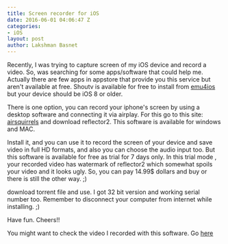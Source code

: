 ```yaml
---
title: Screen recorder for iOS
date: 2016-06-01 04:06:47 Z
categories:
- iOS
layout: post
author: Lakshman Basnet
---
```


Recently, I was trying to capture screen of my iOS device and record a video. So, was searching for some apps/software that could help me. Actually there are few apps in appstore that provide you this service but aren't available at free. Shoutv is available for free to install from <a href="https://emu4ios.ne" target="blank">emu4ios</a> but your device should be iOS 8 or older.

There is one option, you can record your iphone's screen by using a desktop software and connecting it via airplay. For this go to this site: <a href ="http://www.airsquirrels.com/reflector/download/" target="blank">airsquirrels</a>  and download reflector2. This software is available for windows and MAC.

Install it, and you can use it to record the screen of your device and save video in full HD formats, and also you can choose the audio input too.
But this software is available for free as trial for 7 days only. In this trial mode , your recorded video has watermark of reflector2 which somewhat spoils your video and it looks ugly. So, you can pay  14.99$ dollars and buy or there is still the other way. ;)

download torrent file and use. I got 32 bit version and working serial number too.  Remember to disconnect your computer from internet  while installing. ;)

Have fun.
Cheers!!

You might want to check the video I recorded with this software.  Go <a href=" https://youtu.be/7xLjUgxDFrM" target="blank"> here </a>
